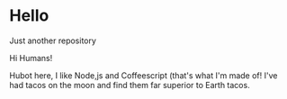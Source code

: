 # Hello
Just another  repository 

Hi Humans!

Hubot here, I like Node,js and Coffeescript (that's what I'm made of!
I've had tacos on the moon and find them far superior to Earth tacos.


